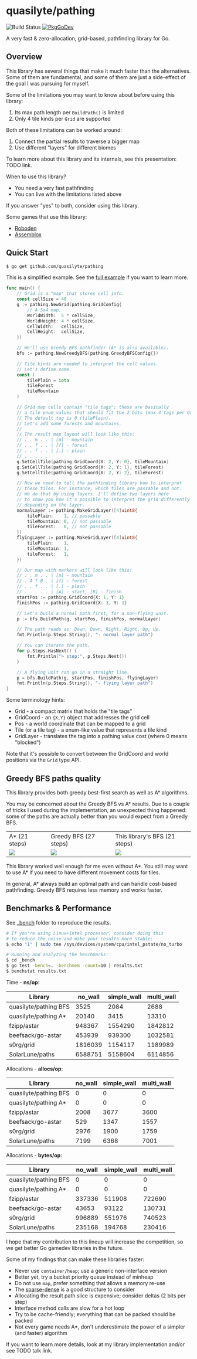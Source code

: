 # quasilyte/pathing

![Build Status](https://github.com/quasilyte/pathing/workflows/Go/badge.svg)
[![PkgGoDev](https://pkg.go.dev/badge/mod/github.com/quasilyte/pathing)](https://pkg.go.dev/mod/github.com/quasilyte/pathing)

A very fast & zero-allocation, grid-based, pathfinding library for Go.

## Overview

This library has several things that make it much faster than the alternatives. Some of them are fundamental, and some of them are just a side-effect of the goal I was pursuing for myself.

Some of the limitations you may want to know about before using this library:

1. Its max path length per `BuildPath()` is limited
2. Only 4 tile kinds per `Grid` are supported

Both of these limitations can be worked around:

1. Connect the partial results to traverse a bigger map
2. Use different "layers" for different biomes

To learn more about this library and its internals, see this presentation: TODO link.

When to use this library?

* You need a very fast pathfinding
* You can live with the limitations listed above

If you answer "yes" to both, consider using this library.

Some games that use this library:

* [Roboden](https://store.steampowered.com/app/2416030/Roboden/)
* [Assemblox](https://itch.io/jam/gmtk-2023/rate/2157747)

## Quick Start

```bash
$ go get github.com/quasilyte/pathing
```

This is a simplified example. See the [full example](example_detailed_test.go) if you want to learn more.

```go
func main() {
	// Grid is a "map" that stores cell info.
	const cellSize = 40
	g := pathing.NewGrid(pathing.GridConfig{
		// A 5x4 map.
		WorldWidth:  5 * cellSize,
		WorldHeight: 4 * cellSize,
		CellWidth:   cellSize,
		CellHeight:  cellSize,
	})

	// We'll use Greedy BFS pathfinder (A* is also available).
	bfs := pathing.NewGreedyBFS(pathing.GreedyBFSConfig{})

	// Tile kinds are needed to interpret the cell values.
	// Let's define some.
	const (
		tilePlain = iota
		tileForest
		tileMountain
	)

	// Grid map cells contain "tile tags"; these are basically
	// a tile enum values that should fit the 2 bits (max 4 tags per Grid).
	// The default tag is 0 (tilePlain).
	// Let's add some forests and mountains.
	//
	// The result map layout will look like this:
	// . . m . . | [m] - mountain
	// . . f . . | [f] - forest
	// . . f . . | [.] - plain
	// . . . . .
	g.SetCellTile(pathing.GridCoord{X: 2, Y: 0}, tileMountain)
	g.SetCellTile(pathing.GridCoord{X: 2, Y: 1}, tileForest)
	g.SetCellTile(pathing.GridCoord{X: 2, Y: 2}, tileForest)

	// Now we need to tell the pathfinding library how to interpret
	// these tiles. For instance, which tiles are passable and not.
	// We do that by using layers. I'll define two layers here
	// to show you how it's possible to interpret the grid differently
	// depending on the layer.
	normalLayer := pathing.MakeGridLayer([4]uint8{
		tilePlain:    1, // passable
		tileMountain: 0, // not passable
		tileForest:   0, // not passable
	})
	flyingLayer := pathing.MakeGridLayer([4]uint8{
		tilePlain:    1,
		tileMountain: 1,
		tileForest:   1,
	})

	// Our map with markers will look like this:
	// . . m . . | [m] - mountain
	// . A f B . | [f] - forest
	// . . f . . | [.] - plain
	// . . . . . | [A] - start, [B] - finish
	startPos := pathing.GridCoord{X: 1, Y: 1}
	finishPos := pathing.GridCoord{X: 3, Y: 1}

	// Let's build a normal path first, for a non-flying unit.
	p := bfs.BuildPath(g, startPos, finishPos, normalLayer)

	// The path reads as: Down, Down, Right, Right, Up, Up.
	fmt.Println(p.Steps.String(), "- normal layer path")

	// You can iterate the path.
	for p.Steps.HasNext() {
		fmt.Println("> step:", p.Steps.Next())
	}

	// A flying unit can go in a straight line.
	p = bfs.BuildPath(g, startPos, finishPos, flyingLayer)
	fmt.Println(p.Steps.String(), "- flying layer path")
}
```

Some terminology hints:

* Grid - a compact matrix that holds the "tile tags"
* GridCoord - an `{X,Y}` object that addresses the grid cell
* Pos - a world coordinate that can be mapped to a grid
* Tile (or a tile tag) - a enum-like value that represents a tile kind
* GridLayer - translates the tag into a pathing value cost (where 0 means "blocked")

Note that it's possible to convert between the GridCoord and world positions via the `Grid` type API.

## Greedy BFS paths quality

This library provides both greedy best-first search as well as A* algorithms.

You may be concerned about the Greedy BFS vs A* results. Due to a couple of tricks I used during the implementation, an unexpected thing happened: some of the paths are actually better than you would expect from a Greedy BFS.

<table>
	<tr>
		<td>A* (21 steps)</td>
		<td>Greedy BFS (27 steps)</td>
		<td>This library's BFS (21 steps)</td>
	<tr>
		<td>
			<img src="https://github.com/quasilyte/pathing/assets/6286655/ba657850-8321-4586-80bd-5e466fa3504c">
		</td>
		<td>
			<img src="https://github.com/quasilyte/pathing/assets/6286655/bef9228a-2b0b-4f6d-a5a3-c676c96149e5">
		</td>
		<td>
			<img src="https://github.com/quasilyte/pathing/assets/6286655/b1da357d-5a9c-40b2-a0d0-e8c6a4bbfdea">
		</td>
	</tr>
</table>

This library worked well enough for me even without A*. You still may want to use A* if you need to have different movement costs for tiles.

In general, A* always build an optimal path and can handle cost-based pathfinding. Greedy BFS requires less memory and works faster.

## Benchmarks & Performance

See [_bench](_bench) folder to reproduce the results.

```bash
# If you're using Linux+Intel processor, consider doing this
# to reduce the noise and make your results more stable:
$ echo "1" | sudo tee /sys/devices/system/cpu/intel_pstate/no_turbo

# Running and analyzing the benchmarks:
$ cd _bench
$ go test -bench=. -benchmem -count=10 | results.txt
$ benchstat results.txt
```

Time - **ns/op**:

| Library | no_wall | simple_wall | multi_wall |
|---|---|---|---|
| quasilyte/pathing BFS | 3525 | 2084 | 2688 |
| quasilyte/pathing A* | 20140 | 3415 | 13310 |
| fzipp/astar | 948367 | 1554290 | 1842812 |
| beefsack/go-astar | 453939 | 939300 | 1032581 |
| s0rg/grid | 1816039 | 1154117 | 1189989 |
| SolarLune/paths | 6588751 | 5158604 | 6114856 |

Allocations - **allocs/op**:

| Library | no_wall | simple_wall | multi_wall |
|---|---|---|---|
| quasilyte/pathing BFS | 0 | 0 | 0 |
| quasilyte/pathing A* | 0 | 0 | 0 |
| fzipp/astar | 2008 | 3677 | 3600 |
| beefsack/go-astar | 529 | 1347 | 1557 |
| s0rg/grid | 2976 | 1900 | 1759 |
| SolarLune/paths | 7199 | 6368 | 7001 |

Allocations -  **bytes/op**:

| Library | no_wall | simple_wall | multi_wall |
|---|---|---|---|
| quasilyte/pathing BFS | 0 | 0 | 0 |
| quasilyte/pathing A* | 0 | 0 | 0 |
| fzipp/astar | 337336 | 511908 | 722690 |
| beefsack/go-astar | 43653 | 93122 | 130731 |
| s0rg/grid | 996889 | 551976 | 740523 |
| SolarLune/paths | 235168 | 194768 | 230416 |

I hope that my contribution to this lineup will increase the competition, so we get better Go gamedev libraries in the future.

Some of my findings that can make these libraries faster:

* Never use `container/heap`; use a generic non-interface version
* Better yet, try a bucket priority queue instead of minheap
* Do not use `map`, prefer something that allows a memory re-use
* The [sparse-dense](https://research.swtch.com/sparse) is a good structure to consider
* Allocating the result path slice is expensive; consider deltas (2 bits per step)
* Interface method calls are slow for a hot loop
* Try to be cache-friendly; everything that can be packed should be packed
* Not every game needs A*, don't underestimate the power of a simpler (and faster) algorithm

If you want to learn more details, look at my library implementation and/or see TODO talk link.
